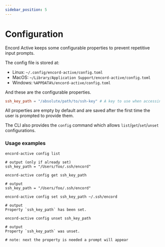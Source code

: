 ```yaml
---
sidebar_position: 5
---
```


# Configuration

Encord Active keeps some configurable properties to prevent repetitive input prompts.

The config file is stored at:

- Linux: `~/.config/encord-active/config.toml`
- MacOS: `~/Library/Application Support/encord-active/config.toml`
- Windows: `%APPDATA%/encord-active/config.toml`

And these are the configurable properties.

```toml
ssh_key_path = "/absolute/path/to/ssh-key" # A key to use when accessing Encord projects
```

All properties are empty by default and are saved after the first time the user is prompted to provide them.

The CLI also provides the `config` command which allows `list`/`get`/`set`/`unset` configurations.

### Usage examples

```shell
encord-active config list

# output (only if already set)
ssh_key_path = "/Users/foo/.ssh/encord"
```

```shell
encord-active config get ssh_key_path

# output
ssh_key_path = "/Users/foo/.ssh/encord"
```

```shell
encord-active config set ssh_key_path ~/.ssh/encord

# output
Property `ssh_key_path` has been set.
```

```shell
encord-active config unset ssh_key_path

# output
Property `ssh_key_path` was unset.

# note: next the property is needed a prompt will appear
```
